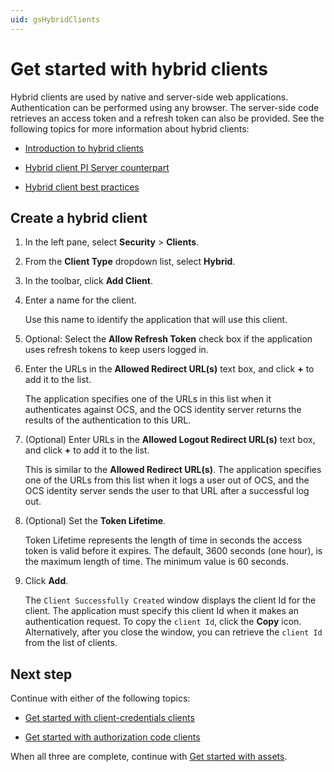 ```yaml
---
uid: gsHybridClients
---
```


# Get started with hybrid clients

Hybrid clients are used by native and server-side web applications. Authentication can be performed using any browser. The server-side code retrieves an access token and a refresh token can also be provided. See the following topics for more information about hybrid clients:

- [Introduction to hybrid clients](xref:ccClients#hybrid-client)

- [Hybrid client PI Server counterpart](xref:ccClients#hybrid-client-pi-server)

- [Hybrid client best practices](xref:ccClients#hybrid-client-bp)

## Create a hybrid client

1. In the left pane, select **Security** > **Clients**.

1. From the **Client Type** dropdown list, select **Hybrid**.

1. In the toolbar, click **Add Client**.

1. Enter a name for the client.  

   Use this name to identify the application that will use this client.

1. Optional: Select the **Allow Refresh Token** check box if the application uses refresh tokens to keep users logged in.

1. Enter the URLs in the **Allowed Redirect URL(s)** text box, and click **+** to add it to the list.  
   
   The application specifies one of the URLs in this list when it authenticates against OCS, and the OCS identity server returns the results of the authentication to this URL.

1. (Optional) Enter URLs in the **Allowed Logout Redirect URL(s)** text box, and click **+** to add it to the list.  
   
   This is similar to the **Allowed Redirect URL(s)**. The application specifies one of the URLs from this list when it logs a user out of OCS, and the OCS identity server sends the user to that URL after a successful log out.

1. (Optional) Set the **Token Lifetime**.  
   
   Token Lifetime represents the length of time in seconds the access token is valid before it expires. The default, 3600 seconds (one hour), is the maximum length of time. The minimum value is 60 seconds.

1. Click **Add**.  

   The `Client Successfully Created` window displays the client Id for the client. The application must specify this client Id when it makes an authentication request. To copy the `client Id`, click the **Copy** icon. Alternatively, after you close the window, you can retrieve the `client Id` from the list of clients.

## Next step

Continue with either of the following topics: 

- [Get started with client-credentials clients](xref:gsClientCredentialsClients) 

- [Get started with authorization code clients](xref:gsAuthorizationCodeClients)

When all three are complete, continue with [Get started with assets](xref:gsAssets).
